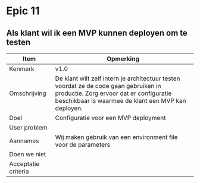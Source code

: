 # Epic 11
## Als klant wil ik een MVP kunnen deployen om te testen
| Item | Opmerking |
| ---- | --------- |
| Kenmerk | v1.0 |
| Omschrijving | De klant wilt zelf intern je architectuur testen voordat ze de code gaan gebruiken in productie. Zorg ervoor dat er configuratie beschikbaar is waarmee de klant een MVP kan deployen. |
| Doel | Configuratie voor een MVP deployment |
| User problem |  | User value | |
| Aannames | Wij maken gebruik van een environment file voor de parameters |
| Doen we niet |  |
| Acceptatie criteria |  |